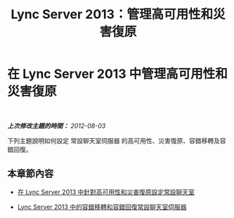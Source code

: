 ﻿---
title: Lync Server 2013：管理高可用性和災害復原
TOCTitle: 管理高可用性和災害復原
ms:assetid: 64af9aad-6e35-43d1-a6ec-ee3f36898782
ms:mtpsurl: https://technet.microsoft.com/zh-tw/library/Gg398457(v=OCS.15)
ms:contentKeyID: 49291129
ms.date: 08/10/2015
mtps_version: v=OCS.15
ms.translationtype: HT
---

# 在 Lync Server 2013 中管理高可用性和災害復原

 

_**上次修改主題的時間：** 2012-08-03_

下列主題說明如何設定 常設聊天室伺服器 的高可用性、災害復原、容錯移轉及容錯回復。

## 本章節內容

  - [在 Lync Server 2013 中針對高可用性和災害復原設定常設聊天室](lync-server-2013-configuring-for-persistent-chat-high-availability-and-disaster-recovery.md)

  - [Lync Server 2013 中的容錯移轉和容錯回復常設聊天室伺服器](lync-server-2013-failing-over-and-failing-back-persistent-chat-server.md)

